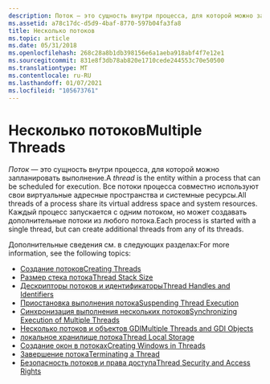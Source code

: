 ```yaml
---
description: Поток — это сущность внутри процесса, для которой можно запланировать выполнение.
ms.assetid: a78c17dc-d5d9-4baf-8770-597b04fa3fa8
title: Несколько потоков
ms.topic: article
ms.date: 05/31/2018
ms.openlocfilehash: 268c28a8b1db398156e6a1aeba918abf4f7e12e1
ms.sourcegitcommit: 831e8f3db78ab820e1710cede244553c70e50500
ms.translationtype: MT
ms.contentlocale: ru-RU
ms.lasthandoff: 01/07/2021
ms.locfileid: "105673761"
---
```

# <a name="multiple-threads"></a><span data-ttu-id="c49b6-103">Несколько потоков</span><span class="sxs-lookup"><span data-stu-id="c49b6-103">Multiple Threads</span></span>

<span data-ttu-id="c49b6-104">*Поток* — это сущность внутри процесса, для которой можно запланировать выполнение.</span><span class="sxs-lookup"><span data-stu-id="c49b6-104">A *thread* is the entity within a process that can be scheduled for execution.</span></span> <span data-ttu-id="c49b6-105">Все потоки процесса совместно используют свои виртуальные адресные пространства и системные ресурсы.</span><span class="sxs-lookup"><span data-stu-id="c49b6-105">All threads of a process share its virtual address space and system resources.</span></span> <span data-ttu-id="c49b6-106">Каждый процесс запускается с одним потоком, но может создавать дополнительные потоки из любого потока.</span><span class="sxs-lookup"><span data-stu-id="c49b6-106">Each process is started with a single thread, but can create additional threads from any of its threads.</span></span>

<span data-ttu-id="c49b6-107">Дополнительные сведения см. в следующих разделах:</span><span class="sxs-lookup"><span data-stu-id="c49b6-107">For more information, see the following topics:</span></span>

-   [<span data-ttu-id="c49b6-108">Создание потоков</span><span class="sxs-lookup"><span data-stu-id="c49b6-108">Creating Threads</span></span>](creating-threads.md)
-   [<span data-ttu-id="c49b6-109">Размер стека потока</span><span class="sxs-lookup"><span data-stu-id="c49b6-109">Thread Stack Size</span></span>](thread-stack-size.md)
-   [<span data-ttu-id="c49b6-110">Дескрипторы потоков и идентификаторы</span><span class="sxs-lookup"><span data-stu-id="c49b6-110">Thread Handles and Identifiers</span></span>](thread-handles-and-identifiers.md)
-   [<span data-ttu-id="c49b6-111">Приостановка выполнения потока</span><span class="sxs-lookup"><span data-stu-id="c49b6-111">Suspending Thread Execution</span></span>](suspending-thread-execution.md)
-   [<span data-ttu-id="c49b6-112">Синхронизация выполнения нескольких потоков</span><span class="sxs-lookup"><span data-stu-id="c49b6-112">Synchronizing Execution of Multiple Threads</span></span>](synchronizing-execution-of-multiple-threads.md)
-   [<span data-ttu-id="c49b6-113">Несколько потоков и объектов GDI</span><span class="sxs-lookup"><span data-stu-id="c49b6-113">Multiple Threads and GDI Objects</span></span>](multiple-threads-and-gdi-objects.md)
-   [<span data-ttu-id="c49b6-114">локальное хранилище потока</span><span class="sxs-lookup"><span data-stu-id="c49b6-114">Thread Local Storage</span></span>](thread-local-storage.md)
-   [<span data-ttu-id="c49b6-115">Создание окон в потоках</span><span class="sxs-lookup"><span data-stu-id="c49b6-115">Creating Windows in Threads</span></span>](creating-windows-in-threads.md)
-   [<span data-ttu-id="c49b6-116">Завершение потока</span><span class="sxs-lookup"><span data-stu-id="c49b6-116">Terminating a Thread</span></span>](terminating-a-thread.md)
-   [<span data-ttu-id="c49b6-117">Безопасность потоков и права доступа</span><span class="sxs-lookup"><span data-stu-id="c49b6-117">Thread Security and Access Rights</span></span>](thread-security-and-access-rights.md)

 

 



